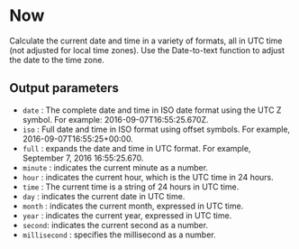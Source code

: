 # Now

Calculate the current date and time in a variety of formats, all in UTC time (not adjusted for local time zones). Use the Date-to-text function to adjust the date to the time zone.

## Output parameters

- `date` : The complete date and time in ISO date format using the UTC Z symbol. For example: 2016-09-07T16:55:25.670Z.
- `iso` : Full date and time in ISO format using offset symbols. For example, 2016-09-07T16:55:25+00:00.
- `full` : expands the date and time in UTC format. For example, September 7, 2016 16:55:25.670.
- `minute` : indicates the current minute as a number.
- `hour` : indicates the current hour, which is the UTC time in 24 hours.
- `time` : The current time is a string of 24 hours in UTC time.
- `day` : indicates the current date in UTC time.
- `month` : indicates the current month, expressed in UTC time.
- `year` : indicates the current year, expressed in UTC time.
- `second`: indicates the current second as a number.
- `millisecond` : specifies the millisecond as a number.